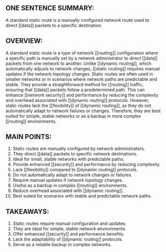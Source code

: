 ## ONE SENTENCE SUMMARY:
A standard static route is a manually configured network route used to direct [[data]] packets to a specific destination.

## OVERVIEW:
A standard static route is a type of network [[routing]] configuration where a specific path is manually set by a network administrator to direct [[data]] packets from one network to another. Unlike [[dynamic routing]], which automatically adjusts to network changes, [[static routing]] requires manual updates if the network topology changes. Static routes are often used in smaller networks or in scenarios where network paths are predictable and stable. They provide a straightforward method for [[routing]] traffic, ensuring that [[data]] packets follow a predetermined path. This can enhance [[network security]] and performance by reducing the complexity and overhead associated with [[dynamic routing]] protocols. However, static routes lack the [[flexibility]] of [[dynamic routing]], as they do not automatically adapt to network failures or changes. Therefore, they are best suited for simple, stable networks or as a backup in more complex [[routing]] environments.

## MAIN POINTS:
1. Static routes are manually configured by network administrators.
2. They direct [[data]] packets to specific network destinations.
3. Ideal for small, stable networks with predictable paths.
4. Provide enhanced [[security]] and performance by reducing complexity.
5. Lack [[flexibility]] compared to [[dynamic routing]] protocols.
6. Do not automatically adapt to network changes or failures.
7. Require manual updates if network topology changes.
8. Useful as a backup in complex [[routing]] environments.
9. Reduce overhead associated with [[dynamic routing]].
10. Best suited for scenarios with stable and predictable network paths.

## TAKEAWAYS:
1. Static routes require manual configuration and updates.
2. They are ideal for simple, stable network environments.
3. Offer enhanced [[security]] and performance benefits.
4. Lack the adaptability of [[dynamic routing]] protocols.
5. Serve as a reliable backup in complex networks.